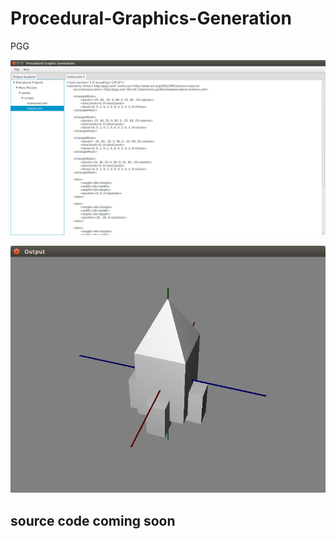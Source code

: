 # Procedural-Graphics-Generation
PGG

![Render Window](Images/xmlreader.png)

![Render Window](Images/RenderWindowGL.png)

## source code coming soon
